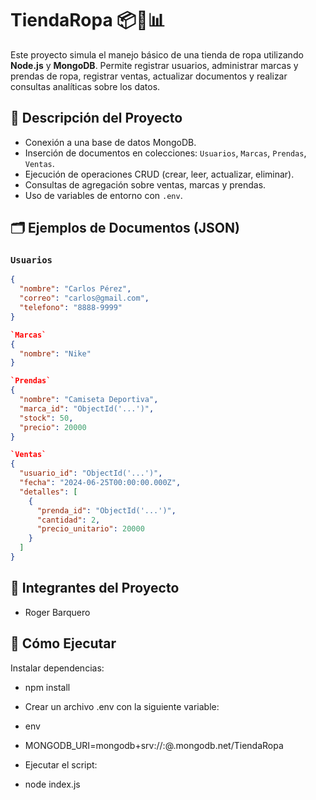 # TiendaRopa 📦👕📊

Este proyecto simula el manejo básico de una tienda de ropa utilizando **Node.js** y **MongoDB**. Permite registrar usuarios, administrar marcas y prendas de ropa, registrar ventas, actualizar documentos y realizar consultas analíticas sobre los datos.

## 🧠 Descripción del Proyecto

- Conexión a una base de datos MongoDB.
- Inserción de documentos en colecciones: `Usuarios`, `Marcas`, `Prendas`, `Ventas`.
- Ejecución de operaciones CRUD (crear, leer, actualizar, eliminar).
- Consultas de agregación sobre ventas, marcas y prendas.
- Uso de variables de entorno con `.env`.

## 🗂️ Ejemplos de Documentos (JSON)

### `Usuarios`
```json
{
  "nombre": "Carlos Pérez",
  "correo": "carlos@gmail.com",
  "telefono": "8888-9999"
}

`Marcas`
{
  "nombre": "Nike"
}

`Prendas`
{
  "nombre": "Camiseta Deportiva",
  "marca_id": "ObjectId('...')",
  "stock": 50,
  "precio": 20000
}

`Ventas`
{
  "usuario_id": "ObjectId('...')",
  "fecha": "2024-06-25T00:00:00.000Z",
  "detalles": [
    {
      "prenda_id": "ObjectId('...')",
      "cantidad": 2,
      "precio_unitario": 20000
    }
  ]
}
```

## 👥 Integrantes del Proyecto

- Roger Barquero

## 🚀 Cómo Ejecutar

Instalar dependencias:
- npm install
- Crear un archivo .env con la siguiente variable:

- env
- MONGODB_URI=mongodb+srv://<usuario>:<password>@<cluster>.mongodb.net/TiendaRopa

- Ejecutar el script:
- node index.js
